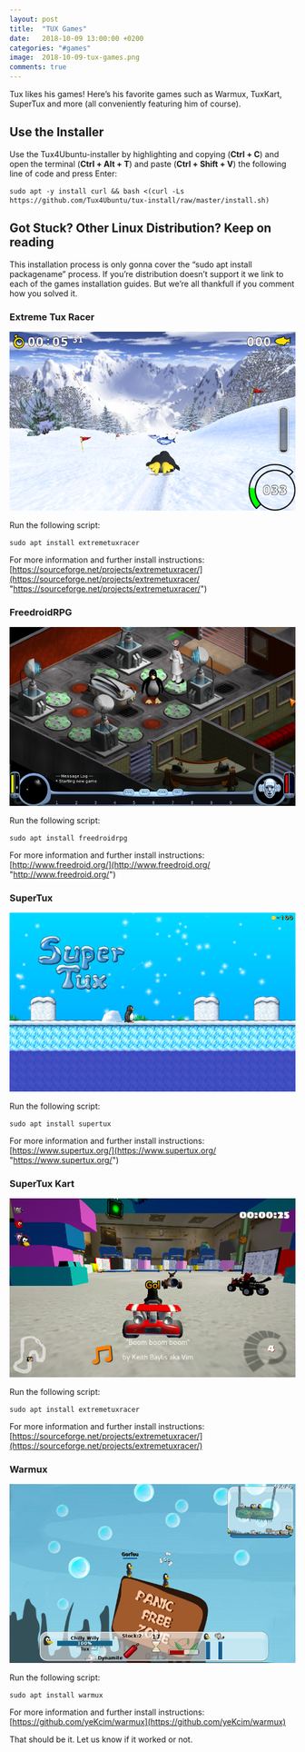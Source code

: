 ```yaml
---
layout: post
title:  "TUX Games"
date:   2018-10-09 13:00:00 +0200
categories: "#games"
image:  2018-10-09-tux-games.png
comments: true
---
```

Tux likes his games! Here’s his favorite games such as Warmux, TuxKart, SuperTux and more (all conveniently featuring him of course).

## Use the Installer
Use the Tux4Ubuntu-installer by highlighting and copying (__Ctrl + C__) and open the terminal (__Ctrl + Alt + T__) and paste (__Ctrl + Shift + V__) the following line of code and press Enter:

~~~~~
sudo apt -y install curl && bash <(curl -Ls https://github.com/Tux4Ubuntu/tux-install/raw/master/install.sh)
~~~~~

## Got Stuck? Other Linux Distribution? Keep on reading
This installation process is only gonna cover the “sudo apt install packagename” process. If you’re distribution doesn’t support it we link to each of the games installation guides. But we’re all thankfull if you comment how you solved it.

### Extreme Tux Racer

![Extreme Tux Racer](/images/2018-10-09-extreme-tux-racer.png)

Run the following script:

    sudo apt install extremetuxracer

For more information and further install instructions: [https://sourceforge.net/projects/extremetuxracer/](https://sourceforge.net/projects/extremetuxracer/ "https://sourceforge.net/projects/extremetuxracer/")

### FreedroidRPG

![FreedroidRPG](/images/2018-10-09-freedroidrpg.png)

Run the following script:

    sudo apt install freedroidrpg

For more information and further install instructions: [http://www.freedroid.org/](http://www.freedroid.org/ "http://www.freedroid.org/")

### SuperTux

![Super Tux](/images/2018-10-09-super-tux.png)

Run the following script:

    sudo apt install supertux
    
For more information and further install instructions: [https://www.supertux.org/](https://www.supertux.org/ "https://www.supertux.org/")

### SuperTux Kart

![Tux Kart](/images/2018-10-09-tux-kart.png)

Run the following script:

    sudo apt install extremetuxracer

For more information and further install instructions: [https://sourceforge.net/projects/extremetuxracer/](https://sourceforge.net/projects/extremetuxracer/)

### Warmux

![WarMux](/images/2018-10-09-warmux.png)

Run the following script:

    sudo apt install warmux

For more information and further install instructions: [https://github.com/yeKcim/warmux](https://github.com/yeKcim/warmux)

That should be it. Let us know if it worked or not.